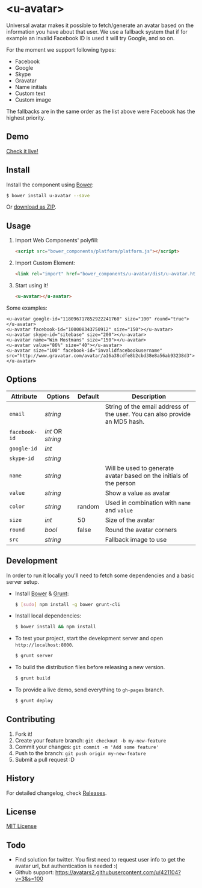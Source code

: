# &lt;u-avatar&gt;

Universal avatar makes it possible to fetch/generate an avatar based on the information you have about that user. 
We use a fallback system that if for example an invalid Facebook ID is used it will try Google, and so on.

For the moment we support following types:
* Facebook
* Google
* Skype
* Gravatar
* Name initials
* Custom text
* Custom image

The fallbacks are in the same order as the list above were Facebook has the highest priority.

## Demo

[Check it live!](http://sitebase.github.io/u-avatar)

## Install

Install the component using [Bower](http://bower.io/):

```sh
$ bower install u-avatar --save
```

Or [download as ZIP](https://github.com/sitebase/u-avatar/archive/master.zip).


## Usage

1. Import Web Components' polyfill:

    ```html
    <script src="bower_components/platform/platform.js"></script>
    ```

2. Import Custom Element:

    ```html
    <link rel="import" href="bower_components/u-avatar/dist/u-avatar.html">
    ```

3. Start using it!

    ```html
    <u-avatar></u-avatar>
    ```

Some examples:

    <u-avatar google-id="118096717852922241760" size="100" round="true"></u-avatar>
    <u-avatar facebook-id="100008343750912" size="150"></u-avatar>
    <u-avatar skype-id="sitebase" size="200"></u-avatar>
    <u-avatar name="Wim Mostmans" size="150"></u-avatar>
    <u-avatar value="86%" size="40"></u-avatar>
    <u-avatar size="100" facebook-id="invalidfacebookusername" src="http://www.gravatar.com/avatar/a16a38cdfe8b2cbd38e8a56ab93238d3"></u-avatar>

## Options

|   Attribute   |      Options      | Default |                                Description                                 |
| ------------- | ----------------- | ------- | -------------------------------------------------------------------------- |
| `email`       | *string*          |         | String of the email address of the user. You can also provide an MD5 hash. |
| `facebook-id` | *int* OR *string* |         |                                                                            |
| `google-id`   | *int*             |         |                                                                            |
| `skype-id`    | *string*          |         |                                                                            |
| `name`        | *string*          |         | Will be used to generate avatar based on the initials of the person        |
| `value`       | *string*          |         | Show a value as avatar                                                     |
| `color`       | *string*          | random  | Used in combination with `name` and `value`                                |
| `size`        | *int*             | 50      | Size of the avatar                                                         |
| `round`       | *bool*            | false   | Round the avatar corners                                                   |
| `src`         | *string*          |         | Fallback image to use                                                      |

## Development

In order to run it locally you'll need to fetch some dependencies and a basic server setup.

* Install [Bower](http://bower.io/) & [Grunt](http://gruntjs.com/):

    ```sh
    $ [sudo] npm install -g bower grunt-cli
    ```

* Install local dependencies:

    ```sh
    $ bower install && npm install
    ```

* To test your project, start the development server and open `http://localhost:8000`.

    ```sh
    $ grunt server
    ```

* To build the distribution files before releasing a new version.

    ```sh
    $ grunt build
    ```

* To provide a live demo, send everything to `gh-pages` branch.

    ```sh
    $ grunt deploy
    ```

## Contributing

1. Fork it!
2. Create your feature branch: `git checkout -b my-new-feature`
3. Commit your changes: `git commit -m 'Add some feature'`
4. Push to the branch: `git push origin my-new-feature`
5. Submit a pull request :D

## History

For detailed changelog, check [Releases](https://github.com/sitebase/u-avatar/releases).

## License

[MIT License](http://opensource.org/licenses/MIT)

## Todo
* Find solution for twitter. You first need to request user info to get the avatar url, but authentication is needed :(
* Github support: https://avatars2.githubusercontent.com/u/421104?v=3&s=100
